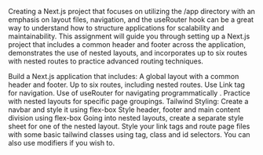 Creating a Next.js project that focuses on utilizing the /app directory with an emphasis on layout files, navigation, and the useRouter hook can be a great way to understand how to structure applications for scalability and maintainability. This assignment will guide you through setting up a Next.js project that includes a common header and footer across the application, demonstrates the use of nested layouts, and incorporates up to six routes with nested routes to practice advanced routing techniques.

Build a Next.js application that includes:
A global layout with a common header and footer.
Up to six routes, including nested routes.
Use Link tag for navigation.
Use of useRouter for navigating programmatically .
Practice with nested layouts for specific page groupings.
Tailwind Styling:
Create a navbar and style it using flex-box
Style header, footer and main content division using flex-box
Going into nested layouts, create a separate style sheet for one of the nested layout.
Style your link tags and route page files with some basic tailwind classes using tag, class and id selectors. You can also use modifiers if you wish to.
